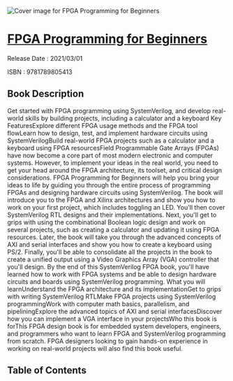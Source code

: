 ![Cover image for FPGA Programming for Beginners](https://imgdetail.ebookreading.net/cover/cover/202109/EB9781789805413.jpg)

[FPGA Programming for Beginners](https://ebookreading.net/view/book/FPGA+Programming+for+Beginners-EB9781789805413_1.html "FPGA Programming for Beginners")
====================================================================================================================

Release Date : 2021/03/01

ISBN : 9781789805413

Book Description
-----------------

Get started with FPGA programming using SystemVerilog, and develop real-world skills by building projects, including a calculator and a keyboard
Key FeaturesExplore different FPGA usage methods and the FPGA tool flowLearn how to design, test, and implement hardware circuits using SystemVerilogBuild real-world FPGA projects such as a calculator and a keyboard using FPGA resourcesField Programmable Gate Arrays (FPGAs) have now become a core part of most modern electronic and computer systems. However, to implement your ideas in the real world, you need to get your head around the FPGA architecture, its toolset, and critical design considerations. FPGA Programming for Beginners will help you bring your ideas to life by guiding you through the entire process of programming FPGAs and designing hardware circuits using SystemVerilog.
The book will introduce you to the FPGA and Xilinx architectures and show you how to work on your first project, which includes toggling an LED. You'll then cover SystemVerilog RTL designs and their implementations. Next, you'll get to grips with using the combinational Boolean logic design and work on several projects, such as creating a calculator and updating it using FPGA resources. Later, the book will take you through the advanced concepts of AXI and serial interfaces and show you how to create a keyboard using PS/2. Finally, you'll be able to consolidate all the projects in the book to create a unified output using a Video Graphics Array (VGA) controller that you'll design.
By the end of this SystemVerilog FPGA book, you'll have learned how to work with FPGA systems and be able to design hardware circuits and boards using SystemVerilog programming.
What you will learnUnderstand the FPGA architecture and its implementationGet to grips with writing SystemVerilog RTLMake FPGA projects using SystemVerilog programmingWork with computer math basics, parallelism, and pipeliningExplore the advanced topics of AXI and serial interfacesDiscover how you can implement a VGA interface in your projectsWho this book is forThis FPGA design book is for embedded system developers, engineers, and programmers who want to learn FPGA and SystemVerilog programming from scratch. FPGA designers looking to gain hands-on experience in working on real-world projects will also find this book useful.


Table of Contents
-----------------

